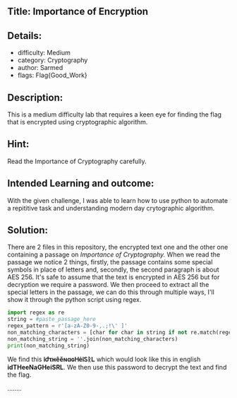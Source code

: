 ﻿## Title: Importance of Encryption
## Details:
* difficulty: Medium
* category: Cryptography
* author: Sarmed
* flags: Flag{Good_Work}

## Description:
This is a medium difficulty lab that requires a keen eye for finding the flag that is encrypted using cryptographic algorithm. 

## Hint:
Read the Importance of Cryptography carefully.

## Intended Learning and outcome:
With the given challenge, I was able to learn how to use python to automate a repititive task and understanding modern day crytographic algorithm. 

## Solution: 
There are 2 files in this repository, the encrypted text one and the other one containing a passage on _Importance of Cryptography._ When we read the passage we notice 2 things, firstly, the passage contains some special symbols in place of letters and, secondly, the second paragraph is about AES 256. It's safe to assume that the text is encrypted in AES 256 but for decryption we require a password. We then proceed to extract all the special letters in the passage, we can do this through multiple ways, I'll show it through the python script using regex.

```python
import regex as re
string = #paste_passage_here
regex_pattern = r'[a-zA-Z0-9-,.;!\' ]'
non_matching_characters = [char for char in string if not re.match(regex_pattern, char)]
non_matching_string = ''.join(non_matching_characters)
print(non_matching_string)
```
We find this **ᎥժτʜêěɴɑɢᎻėᎥᏚᚱᏞ** which would look like this in english **idTHeeNaGHeiSRL**. We then use this password to decrypt the text and find the flag.

........





